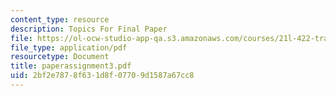 ```yaml
---
content_type: resource
description: Topics For Final Paper
file: https://ol-ocw-studio-app-qa.s3.amazonaws.com/courses/21l-422-tragedy-fall-2002/2bf2e7878f631d8f07709d1587a67cc8_paperassignment3.pdf
file_type: application/pdf
resourcetype: Document
title: paperassignment3.pdf
uid: 2bf2e787-8f63-1d8f-0770-9d1587a67cc8
---
```

